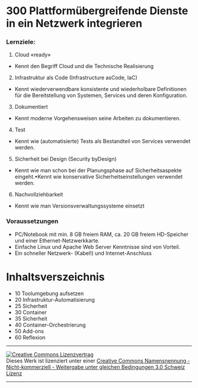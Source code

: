# 300 Plattformübergreifende Dienste in ein Netzwerk integrieren

### Lernziele:
1. Cloud «ready» 
- Kennt den Begriff Cloud und die Technische Realisierung
2. Infrastruktur als Code (Infrastructure asCode, IaC)
- Kennt wiederverwendbare konsistente und wiederholbare Definitionen für die Bereitstellung von Systemen, Services und deren Konfiguration.
3. Dokumentiert
- Kennt moderne Vorgehensweisen seine Arbeiten zu dokumentieren.
4. Test
- Kennt wie (automatisierte) Tests als Bestandteil von Services verwendet werden.
5. Sicherheit bei Design (Security byDesign)
- Kennt wie man schon bei der Planungsphase auf Sicherheitsaspekte eingeht.•Kennt wie konservative Sicherheitseinstellungen verwendet werden.
6. Nachvollziehbarkeit
- Kennt wie man Versionsverwaltungssysteme einsetzt

### Voraussetzungen
- PC/Notebook mit min. 8 GB freiem RAM, ca. 20 GB freiem HD-Speicher und einer Ethernet-Netzwerkkarte.
- Einfache Linux und Apache Web Server Kenntnisse sind von Vorteil.
- Ein schneller Netzwerk- (Kabel!) und Internet-Anschluss

# Inhaltsverszeichnis
- 10 Toolumgebung aufsetzen 
- 20 Infrastruktur-Automatisierung
- 25 Sicherheit
- 30 Container
- 35 Sicherheit
- 40 Container-Orchestrierung
- 50 Add-ons
- 60 Reflexion


- - -
<a rel="license" href="http://creativecommons.org/licenses/by-nc-sa/3.0/ch/"><img alt="Creative Commons Lizenzvertrag" style="border-width:0" src="https://i.creativecommons.org/l/by-nc-sa/3.0/ch/88x31.png" /></a><br />Dieses Werk ist lizenziert unter einer <a rel="license" href="http://creativecommons.org/licenses/by-nc-sa/3.0/ch/">Creative Commons Namensnennung - Nicht-kommerziell - Weitergabe unter gleichen Bedingungen 3.0 Schweiz Lizenz</a>

- - -

